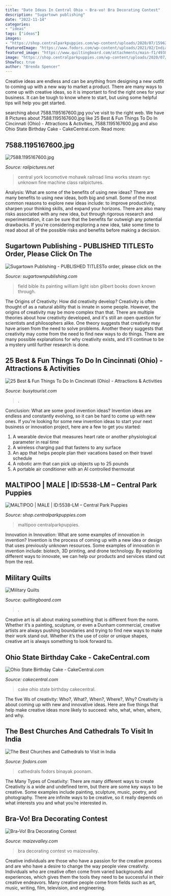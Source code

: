 ```yaml
---
title: "Date Ideas In Central Ohio ~ Bra-vo! Bra Decorating Contest"
description: "Sugartown publishing"
date: "2022-11-14"
categories:
- "ideas"
tags: ["ideas"]
images:
- "https://shop.centralparkpuppies.com/wp-content/uploads/2020/07/1596233332246_170635-580x580.jpg"
featuredImage: "https://www.fodors.com/wp-content/uploads/2021/02/IndiasMostImpressiveChurches__HERO_shutterstock_1886776519-1400x933.jpg"
featured_image: "https://www.quiltingboard.com/attachments/main-f1/4938d1268265600-attachment-4938.jpe"
image: "https://shop.centralparkpuppies.com/wp-content/uploads/2020/07/1596233332246_170635-580x580.jpg"
ShowToc: true
author: "Brenda Spencer"
---
```



Creative ideas are endless and can be anything from designing a new outfit to coming up with a new way to market a product. There are many ways to come up with creative ideas, so it is important to find the right ones for your business. It can be tough to know where to start, but using some helpful tips will help you get started.

	

		
searching about 7588.1195167600.jpg you've visit to the right web. We have 8 Pictures about 7588.1195167600.jpg like 25 Best &amp; Fun Things To Do In Cincinnati (Ohio) - Attractions &amp; Activities, 7588.1195167600.jpg and also Ohio State Birthday Cake - CakeCentral.com. Read more:
		
    
## 7588.1195167600.jpg

<img loading=lazy src="https://www.railpictures.net/images/d1/5/8/8/7588.1195167600.jpg" onerror="this.onerror=null;this.src='https://tse4.mm.bing.net/th?id=OIP.m0-merdis7BbexLEiGsmZwHaFs&amp;pid=15.1';" alt="7588.1195167600.jpg">

_Source: railpictures.net_

>central york locomotive mohawk railroad lima works steam nyc unknown fine machine class railpictures. 

	

Analysis: What are some of the benefits of using new ideas?
There are many benefits to using new ideas, both big and small. Some of the most common reasons to explore new ideas include: to improve productivity, sharpen your thinking skills, and expand your horizons. There are also many risks associated with any new idea, but through rigorous research and experimentation, it can be sure that the benefits far outweigh any potential drawbacks. If you're considering exploring a new idea, take some time to read about all of the possible risks and benefits before making a decision.

    
## Sugartown Publishing - PUBLISHED TITLESTo Order, Please Click On The

<img loading=lazy src="http://sugartownpublishing.com/yahoo_site_admin/assets/images/Voices_from_the_Field_at_350_dpi.80123431_std.jpg" onerror="this.onerror=null;this.src='https://tse3.mm.bing.net/th?id=OIP.fjDD9v3ye_t8jggkGVyhbgHaLH&amp;pid=15.1';" alt="Sugartown Publishing - PUBLISHED TITLESTo order, please click on the">

_Source: sugartownpublishing.com_

>field bible its painting william light isbn gilbert books down known through. 

	

The Origins of Creativity: How did creativity develop?
Creativity is often thought of as a natural ability that is innate in some people. However, the origins of creativity may be more complex than that. There are multiple theories about how creativity developed, and it's still an open question for scientists and philosophers alike. One theory suggests that creativity may have arisen from the need to solve problems. Another theory suggests that creativity may come from the need to find new ways to do things. There are many possible explanations for why creativity exists, and it'll continue to be a mystery until further research is done.

    
## 25 Best &amp; Fun Things To Do In Cincinnati (Ohio) - Attractions &amp; Activities

<img loading=lazy src="https://www.busytourist.com/wp-content/uploads/2019/07/best-things-to-do-in-Cincinnati-2.jpg" onerror="this.onerror=null;this.src='https://tse2.mm.bing.net/th?id=OIP.9V1UcYcYsAv3QKFgrvNZrQHaLH&amp;pid=15.1';" alt="25 Best &amp; Fun Things To Do In Cincinnati (Ohio) - Attractions &amp; Activities">

_Source: busytourist.com_

>. 

	

Conclusion: What are some good invention ideas?
Invention ideas are endless and constantly evolving, so it can be hard to come up with new ones. If you're looking for some new invention ideas to start your next business or innovation project, here are a few to get you started: 
1. A wearable device that measures heart rate or another physiological parameter in real time 
2. A wireless charging pad that fastens to any surface 
3. An app that helps people plan their vacations based on their travel schedule 
4. A robotic arm that can pick up objects up to 25 pounds 
5. A portable air conditioner with an AI controlled thermostat 

    
## MALTIPOO | MALE | ID:5538-LM – Central Park Puppies

<img loading=lazy src="https://shop.centralparkpuppies.com/wp-content/uploads/2020/07/1596233332246_170635-580x580.jpg" onerror="this.onerror=null;this.src='https://tse3.mm.bing.net/th?id=OIP.7fXvhs1qVquRwfSSY2wBxAHaHa&amp;pid=15.1';" alt="MALTIPOO | MALE | ID:5538-LM – Central Park Puppies">

_Source: shop.centralparkpuppies.com_

>maltipoo centralparkpuppies. 

	

Innovation in Innovation: What are some examples of innovation in invention?
Invention is the process of coming up with a new idea or design that uses previously unknown resources. Some examples of innovation in invention include: biotech, 3D printing, and drone technology. By exploring different ways to innovate, we can help our products and services stand out from the rest.

    
## Military Quilts

<img loading=lazy src="https://www.quiltingboard.com/attachments/main-f1/4938d1268265600-attachment-4938.jpe" onerror="this.onerror=null;this.src='https://tse2.mm.bing.net/th?id=OIP.ESyWIbnbRTAkeOZGmKedAgHaJ4&amp;pid=15.1';" alt="Military Quilts">

_Source: quiltingboard.com_

>. 

	

Creative art is all about making something that is different from the norm. Whether it’s a painting, sculpture, or even a Dunham commercial, creative artists are always pushing boundaries and trying to find new ways to make their work stand out. Whether it’s the use of color or unique shapes, creative art is always something to look forward to.

    
## Ohio State Birthday Cake - CakeCentral.com

<img loading=lazy src="https://cdn001.cakecentral.com/gallery/2015/03/900_816476pEMC_ohio-state-birthday-cake.jpg" onerror="this.onerror=null;this.src='https://tse1.mm.bing.net/th?id=OIP.yoDsMvjbDTZxLwjJWp-1UQHaLm&amp;pid=15.1';" alt="Ohio State Birthday Cake - CakeCentral.com">

_Source: cakecentral.com_

>cake ohio state birthday cakecentral. 

	

The five Ws of creativity: Who?, What?, When?, Where?, Why?
Creativity is about coming up with new and innovative ideas. Here are five things that help make creative ideas more likely to succeed: who, what, when, where, and why.

    
## The Best Churches And Cathedrals To Visit In India

<img loading=lazy src="https://www.fodors.com/wp-content/uploads/2021/02/IndiasMostImpressiveChurches__HERO_shutterstock_1886776519-1400x933.jpg" onerror="this.onerror=null;this.src='https://tse3.mm.bing.net/th?id=OIP.AxHGT7BrmTNSj41N9r2BRAHaE7&amp;pid=15.1';" alt="The Best Churches and Cathedrals to Visit in India">

_Source: fodors.com_

>cathedrals fodors binayak poonam. 

	

The Many Types of Creativity: There are many different ways to create
Creativity is a wide and undefined term, but there are some key ways to be creative. Some examples include painting, sculpture, music, poetry, and photography. There are infinite ways to be creative, so it really depends on what interests you and what you’re interested in.

    
## Bra-Vo! Bra Decorating Contest

<img loading=lazy src="https://www.maizevalley.com/uploads/img-20140415-095709-366-xl.jpg" onerror="this.onerror=null;this.src='https://tse1.mm.bing.net/th?id=OIP.eF-perF_fMx97XctRwCw4AHaEL&amp;pid=15.1';" alt="Bra-Vo! Bra Decorating Contest">

_Source: maizevalley.com_

>bra decorating contest vo maizevalley. 

	

Creative individuals are those who have a passion for the creative process and are who have a desire to change the way people view creativity. Individuals who are creative often come from varied backgrounds and experiences, which gives them the tools they need to be successful in their creative endeavors. Many creative people come from fields such as art, music, writing, film, television, and engineering.

